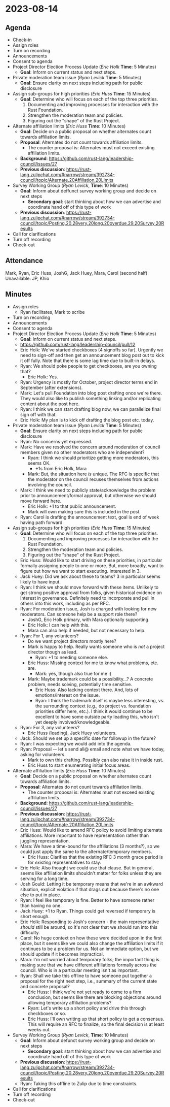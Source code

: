 # 2023-08-14

## Agenda

- Check-in
- Assign roles
- Turn on recording
- Announcements
- Consent to agenda
- Project Director Election Process Update (*Eric Holk* **Time**: 5 Minutes)
  - **Goal**: Inform on current status and next steps.
- Private moderation team issue (*Ryan Levick* **Time**: 5 Minutes)
  - **Goal**: Ensure clarity on next steps including path for public disclosure
- Assign sub-groups for high priorities (*Eric Huss* **Time**: 15 Minutes)
    - **Goal**: Determine who will focus on each of the top three priorities.
        1. Documenting and improving processes for interaction with the Rust Foundation.
        2. Strengthen the moderation team and policies.
        3. Figuring out the "shape" of the Rust Project.
- Alternate affiliation limits (*Eric Huss* **Time**: 10 Minutes)
    - **Goal**: Decide on a public proposal on whether alternates count towards affiliation limits.
    - **Proposal**: Alternates do not count towards affiliation limits.
        - The counter proposal is: Alternates must not exceed existing affiliation limits.
    - **Background**: https://github.com/rust-lang/leadership-council/issues/27
    - **Previous discussion**: https://rust-lang.zulipchat.com/#narrow/stream/392734-council/topic/Alternate.20Affiliation.20Limits
- Survey Working Group (*Ryan Levick*, **Time**: 10 Minutes)
    - **Goal**: Inform about deffunct survey working group and decide on next steps
      - **Secondary goal**: start thinking about how we can advertise and coordinate hand off of this type of work
    - **Previous discussion**: https://rust-lang.zulipchat.com/#narrow/stream/392734-council/topic/Posting.20.28very.20long.20overdue.29.20Survey.20Results
- Call for clarifications
- Turn off recording
- Check-out

## Attendance

Mark, Ryan, Eric Huss, JoshG, Jack Huey, Mara, Carol (second half)
Unavailable: JP, Khio

## Minutes

- Assign roles
    - Ryan facilitates, Mark to scribe
- Turn on recording
- Announcements
- Consent to agenda
- Project Director Election Process Update (*Eric Holk* **Time**: 5 Minutes)
  - **Goal**: Inform on current status and next steps.
  - https://github.com/rust-lang/leadership-council/pull/12
  - Eric Holk: We've started checkboxes (4 signoffs so far). Urgently we need to sign-off and then get an announcement blog post out to kick it off fully. Note that there is some lag time due to built-in delays.
  - Ryan: We should poke people to get checkboxes, are you owning that?
      - Eric Holk: Yes.
  - Ryan: Urgency is mostly for October, project director terms end in September (after extensions).
  - Mark: Let's pull Foundation into blog post drafting once we're there. They would also like to publish something linking and/or replicating content about the post here.
  - Ryan: I think we can start drafting blog now, we can parallelize final sign off with that.
  - Eric Holk: My plan is to kick off drafting the blog post etc. today.
- Private moderation team issue (*Ryan Levick* **Time**: 5 Minutes)
  - **Goal**: Ensure clarity on next steps including path for public disclosure
  - Ryan: No concerns yet expressed.
  - Mark: Have we resolved the concern around moderation of council members given no other moderators who are independent?
      - Ryan: I think we should prioritize getting more moderators, this seems OK.
          - +1s from Eric Holk, Mara
      - Mark: But, the situation here *is* unique. The RFC is specific that the moderator on the council recuses themselves from actions involving the council.
  - Mark: I think we need to publicly state/acknowledge the problem prior to announcement/formal approval, but otherwise we should move forward here.
      - Eric Holk: +1 to that public announcement.
      - Mark will own making sure this is included in the post.
  - Ryan: Carol is drafting the announcement text, goal is end of week having path forward.
- Assign sub-groups for high priorities (*Eric Huss* **Time**: 15 Minutes)
    - **Goal**: Determine who will focus on each of the top three priorities.
        1. Documenting and improving processes for interaction with the Rust Foundation.
        2. Strengthen the moderation team and policies.
        3. Figuring out the "shape" of the Rust Project.
    - Eric Huss: Would like to start driving on these priorities, in particular formally assigning people to one or more. But, more broadly, want to figure out how we want to start executing. Interested in 3.
    - Jack Huey: Did we ask about these to teams? 3 in particular seems likely to have input.
    - Ryan: I think we should move forward with these items. Unlikely to get strong positive approval from folks, given historical evidence on interest in governance. Definitely need to incorporate and pull in others into this work, including as per RFC.
    - Ryan: For moderation issue, Josh is charged with looking for new moderators. Can someone help be a support role there?
        - JoshG, Eric Holk primary, with Mara optionally supporting.
        - Eric Holk: I can help with this.
        - Mara can also help if needed, but not necessary to help.
    - Ryan: For 1, any volunteers?
        - Do we want project directors mostly here?
        - Mark is happy to help. Really wants someone who is *not* a project director though as lead.
            - Ryan: +1 to needing someone else.
        - Eric Huss: Missing context for me to know what problems, etc. are.
            - Mark: yes, though also true for me :)
        - Mark: Maybe trademark could be a possibility...? A concrete problem, needs solving, potentially time sensitive.
            - Eric Huss: Also lacking context there. And, lots of emotions/interest on the issue.
            - Ryan: I think the trademark itself is maybe less interesting, vs. the surrounding context (e.g., do project vs. foundation priorities differ here, etc.). I think it would continue to be excellent to have some outside party leading this, who isn't yet deeply involved/knowledgeable.
    - Ryan: For 3, any volunteers?
        - Eric Huss (leading), Jack Huey volunteers.
    - Jack: Should we set up a specific date for followup in the future?
    - Ryan: I was expecting we would add into the agenda.
    - Ryan: Proposal -- let's send all@ email and note what we have today, asking for volunteers.
        - Mark to own this drafting. Possibly can also raise it in inside rust.
        - Eric Huss to start enumerating initial focus areas.
- Alternate affiliation limits (*Eric Huss* **Time**: 10 Minutes)
    - **Goal**: Decide on a public proposal on whether alternates count towards affiliation limits.
    - **Proposal**: Alternates do not count towards affiliation limits.
        - The counter proposal is: Alternates must not exceed existing affiliation limits.
    - **Background**: https://github.com/rust-lang/leadership-council/issues/27
    - **Previous discussion**: https://rust-lang.zulipchat.com/#narrow/stream/392734-council/topic/Alternate.20Affiliation.20Limits
    - Eric Huss: Would like to amend RFC policy to avoid limiting alternate affiliations. More important to have representation rather than juggling representation.
    - Mara: We have a time-bound for the affiliations (3 months?), so we could just apply the same to the alternate/temporary members.
        - Eric Huss: Clarifies that the existing RFC 3 month grace period is for *existing* representatives to stay.
    - Eric Holk: Also thought we could use that clause. But in general, seems like affiliation limits shouldn't matter for folks unless they are serving for a long time.
    - Josh Gould: Letting it be temporary means that we're in an awkward situation, explicit violation if that drags out because there's no one else to put in place.
    - Ryan: I feel like temporary is fine. Better to have someone rather than having no one.
    - Jack Huey: +1 to Ryan. Things could get reversed if temporary is short enough.
    - Eric Holk: Responding to Josh's concern - the main representative *should* still be around, so it's not clear that we should run into this difficulty.
    - Carol: No huge context on how these were decided upon in the first place, but it seems like we could also change the affiliation limits if it continues to be a problem for us. Not an immediate option, but we should update if it becomes impractical.
    - Mara: I'm not worried about temporary folks; the important thing is making sure that we have different affiliations formally across the council. Who is in a particular meeting isn't as important.
    - Ryan: Shall we take this offline to have someone put together a proposal for the right next step, i.e., summary of the current state and concrete proposal?
        - Eric Huss: I think we're not yet ready to come to a firm conclusion, but seems like there are blocking objections around allowing temporary affiliation problems?
        - Ryan: Let's write up a short policy and drive this through checkboxes or so.
        - Eric Huss: I'll own writing up that short policy to get a consensus. This will require an RFC to finalize, so the final decision is at least weeks out.
- Survey Working Group (*Ryan Levick*, **Time**: 10 Minutes)
    - **Goal**: Inform about defunct survey working group and decide on next steps
      - **Secondary goal**: start thinking about how we can advertise and coordinate hand off of this type of work
    - **Previous discussion**: https://rust-lang.zulipchat.com/#narrow/stream/392734-council/topic/Posting.20.28very.20long.20overdue.29.20Survey.20Results
    - Ryan: Taking this offline to Zulip due to time constraints.
- Call for clarifications
- Turn off recording
- Check-out
